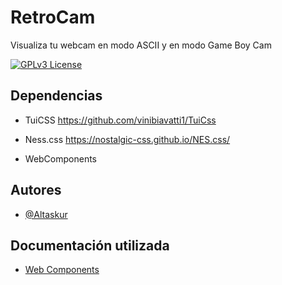 
# RetroCam

Visualiza tu webcam en modo ASCII y en modo Game Boy Cam

[![GPLv3 License](https://img.shields.io/badge/License-GPL%20v3-yellow.svg)](https://opensource.org/licenses/)

## Dependencias

- TuiCSS <https://github.com/vinibiavatti1/TuiCss>
- Ness.css <https://nostalgic-css.github.io/NES.css/>

- WebComponents

## Autores

- [@Altaskur](https://www.github.com/altaskur)

## Documentación utilizada

- [Web Components](https://lenguajejs.com/webcomponents/)
